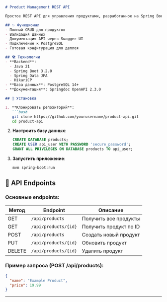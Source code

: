 ```markdown
# Product Management REST API

Простое REST API для управления продуктами, разработанное на Spring Boot с использованием PostgreSQL.

## ✨ Функционал
- Полный CRUD для продуктов
- Валидация данных
- Документация API через Swagger UI
- Подключение к PostgreSQL
- Готовая конфигурация для деплоя

## 🛠️ Технологии
- **Backend**: 
  - Java 21
  - Spring Boot 3.2.0
  - Spring Data JPA
  - HikariCP
- **База данных**: PostgreSQL 14+
- **Документация**: Springdoc OpenAPI 2.3.0

## 🚀 Установка

1. **Клонировать репозиторий**:
   ```bash
   git clone https://github.com/yourusername/product-api.git
   cd product-api
   ```

2. **Настроить базу данных**:
   ```sql
   CREATE DATABASE products;
   CREATE USER api_user WITH PASSWORD 'secure_password';
   GRANT ALL PRIVILEGES ON DATABASE products TO api_user;
   ```
3. **Запустить приложение**:
   ```bash
   mvn spring-boot:run
   ```

## 🔌 API Endpoints

### Основные endpoints:
| Метод | Endpoint               | Описание                |
|-------|------------------------|-------------------------|
| GET   | `/api/products`        | Получить все продукты   |
| GET   | `/api/products/{id}`   | Получить продукт по ID  |
| POST  | `/api/products`        | Создать новый продукт   |
| PUT   | `/api/products/{id}`   | Обновить продукт        |
| DELETE| `/api/products/{id}`   | Удалить продукт         |

### Пример запроса (POST /api/products):
```json
{
  "name": "Example Product",
  "price": 19.99
}
```
---
